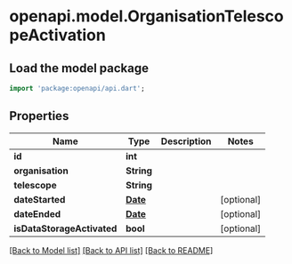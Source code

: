 # openapi.model.OrganisationTelescopeActivation

## Load the model package
```dart
import 'package:openapi/api.dart';
```

## Properties
Name | Type | Description | Notes
------------ | ------------- | ------------- | -------------
**id** | **int** |  | 
**organisation** | **String** |  | 
**telescope** | **String** |  | 
**dateStarted** | [**Date**](Date.md) |  | [optional] 
**dateEnded** | [**Date**](Date.md) |  | [optional] 
**isDataStorageActivated** | **bool** |  | [optional] 

[[Back to Model list]](../README.md#documentation-for-models) [[Back to API list]](../README.md#documentation-for-api-endpoints) [[Back to README]](../README.md)


